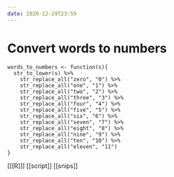 ```yaml
---
date: 2020-12-29T23:59
---
```


# Convert words to numbers

	words_to_numbers <- function(s){
      str_to_lower(s) %>%  
        str_replace_all("zero", "0") %>%
        str_replace_all("one", "1") %>%
        str_replace_all("two", "2") %>%
        str_replace_all("three", "3") %>%
        str_replace_all("four", "4") %>%
        str_replace_all("five", "5") %>%
        str_replace_all("six", "6") %>%
        str_replace_all("seven", "7") %>%
        str_replace_all("eight", "8") %>%
        str_replace_all("nine", "9") %>%
        str_replace_all("ten", "10") %>%
        str_replace_all("eleven", "11")
    }


[[[R]]]
[[script]]
[[snips]]